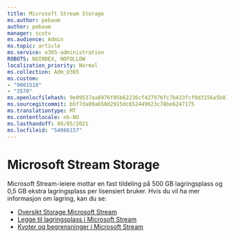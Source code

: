```yaml
---
title: Microsoft Stream Storage
ms.author: pebaum
author: pebaum
manager: scotv
ms.audience: Admin
ms.topic: article
ms.service: o365-administration
ROBOTS: NOINDEX, NOFOLLOW
localization_priority: Normal
ms.collection: Adm_O365
ms.custom:
- "9001510"
- "3570"
ms.openlocfilehash: 9e09537aa8976f05b62236cf427976fc7b433fcf9d3156a5b81009c6b60a0db1
ms.sourcegitcommit: b5f7da89a650d2915dc652449623c78be6247175
ms.translationtype: MT
ms.contentlocale: nb-NO
ms.lasthandoff: 08/05/2021
ms.locfileid: "54066157"
---
```

# <a name="microsoft-stream-storage"></a>Microsoft Stream Storage

Microsoft Stream-leiere mottar en fast tildeling på 500 GB lagringsplass og 0,5 GB ekstra lagringsplass per lisensiert bruker.
Hvis du vil ha mer informasjon om lagring, kan du se:

- [Oversikt Storage Microsoft Stream](https://docs.microsoft.com/stream/license-overview#storage)
- [Legge til lagringsplass i Microsoft Stream](https://docs.microsoft.com/stream/storage-add-on)
- [Kvoter og begrensninger i Microsoft Stream](https://docs.microsoft.com/stream/quotas-and-limitations)
